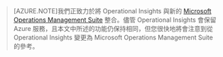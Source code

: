 > [AZURE.NOTE]我們正致力於將 Operational Insights 與新的 [Microsoft Operations Management Suite](http://microsoft.com/oms) 整合。儘管 Operational Insights 會保留 Azure 服務，且本文中所述的功能仍保持相同，但您很快地將會注意到從 Operational Insights 變更為 Microsoft Operations Management Suite 的參考。

<!--HONumber=54-->
